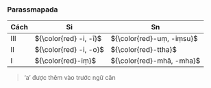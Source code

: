 ### Parassmapada

| Cách | Si                     | Sn                        |
| ---- | ---------------------- | ------------------------- |
| III  | ${\color{red} -i, -ī}$ | ${\color{red}-uṃ, -iṃsu}$ |
| II   | ${\color{red} -i, -o}$ | ${\color{red}-ttha}$      |
| I    | ${\color{red}-iṃ}$     | ${\color{red}-mhā, -mha}$ |

> ‘a’ được thêm vào trước ngữ căn
